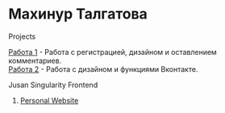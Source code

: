 

# Махинур Талгатова
Projects

[Работа 1](https://makhinur.github.io/mini_project/ "Работа 1") - Работа с регистрацией, дизайном и оставлением комментариев.  
[Работа 2](https://makhinur.github.io/project_vk/ "Работа 2") - Работа с дизайном и функциями Вконтакте.


Jusan Singularity Frontend

1. [Personal Website](https://makhinur.github.io/personal_project/ "Personal Project")

